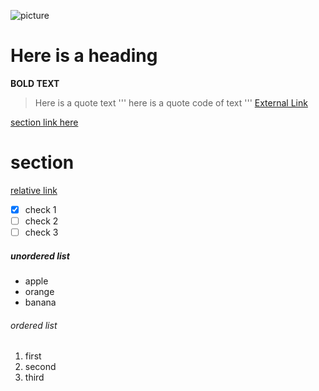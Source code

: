 ![picture](https://www.google.com/url?sa=i&url=https%3A%2F%2Fpokemondb.net%2Fpokedex%2Fdarmanitan&psig=AOvVaw3kwk8ecwHCYJ2dk0YOqW0z&ust=1664424294396000&source=images&cd=vfe&ved=0CAsQjRxqFwoTCIj22ezNtvoCFQAAAAAdAAAAABAD)
# Here is a heading
**BOLD TEXT**
> Here is a quote text
'''
here is a quote code of text
'''
[External Link](https://www.google.com/)

[section link here](#section)

# section

[relative link](README.md)

- [x] check 1
- [ ] check 2
- [ ] check 3

##### unordered list
- apple
- orange
- banana
###### ordered list
1. first
2. second
3. third